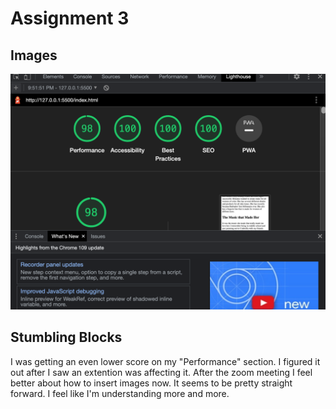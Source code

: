 # Assignment 3
## Images
![Lighthouse results](images/lighthouse-screenshot-hw3.png)


## Stumbling Blocks
I was getting an even lower score on my "Performance" section. I figured it out after I saw an extention was affecting it. After the zoom meeting I feel better about how to insert images now. It seems to be pretty straight forward. I feel like I'm understanding more and more. 